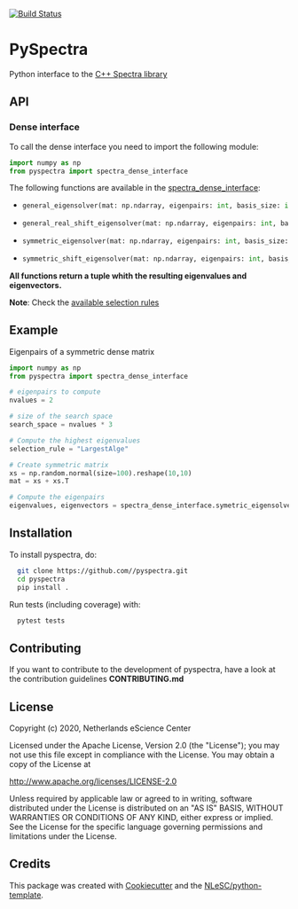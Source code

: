 [![Build Status](https://github.com/NLESC-JCER/pyspectra/workflows/build/badge.svg)](https://github.com/NLESC-JCER/pyspectra/actions)

# PySpectra

Python interface to the [C++ Spectra library](https://github.com/yixuan/spectra)

## API

### Dense interface
To call the dense interface you need to import the following module:
```python
import numpy as np
from pyspectra import spectra_dense_interface
```
The following functions are available in the [spectra_dense_interface](https://github.com/NLESC-JCER/pyspectra/blob/master/pyspectra/interface/spectra_dense_interface.cc):
* ```py
  general_eigensolver(mat: np.ndarray, eigenpairs: int, basis_size: int, selection_rule: str) -> (np.ndarray, np.ndarray)
  ```
* ```py
  general_real_shift_eigensolver(mat: np.ndarray, eigenpairs: int, basis_size: int, shift: float, selection_rule: str) -> np.ndarray
  ```
* ```py
  symmetric_eigensolver(mat: np.ndarray, eigenpairs: int, basis_size: int, selection_rule: str) -> np.ndarray
  ```
* ```py
  symmetric_shift_eigensolver(mat: np.ndarray, eigenpairs: int, basis_size: int, shift: float, selection_rule: str) -> np.ndarray
  ```

**All functions return a tuple whith the resulting eigenvalues and eigenvectors.**

**Note**:
  Check the [available selection rules](https://github.com/NLESC-JCER/pyspectra/blob/master/include/Spectra/Util/SelectionRule.h)


## Example
Eigenpairs of a symmetric dense matrix
```py
import numpy as np
from pyspectra import spectra_dense_interface 

# eigenpairs to compute
nvalues = 2

# size of the search space
search_space = nvalues * 3

# Compute the highest eigenvalues
selection_rule = "LargestAlge"

# Create symmetric matrix
xs = np.random.normal(size=100).reshape(10,10)
mat = xs + xs.T

# Compute the eigenpairs
eigenvalues, eigenvectors = spectra_dense_interface.symetric_eigensolver(mat, nvalues, search_space, selection_rule)
```

## Installation
To install pyspectra, do:
```bash
  git clone https://github.com//pyspectra.git
  cd pyspectra
  pip install .
```

Run tests (including coverage) with:

```bash
  pytest tests
```

## Contributing

If you want to contribute to the development of pyspectra,
have a look at the contribution guidelines **CONTRIBUTING.md**

## License

Copyright (c) 2020, Netherlands eScience Center

Licensed under the Apache License, Version 2.0 (the "License");
you may not use this file except in compliance with the License.
You may obtain a copy of the License at

http://www.apache.org/licenses/LICENSE-2.0

Unless required by applicable law or agreed to in writing, software
distributed under the License is distributed on an "AS IS" BASIS,
WITHOUT WARRANTIES OR CONDITIONS OF ANY KIND, either express or implied.
See the License for the specific language governing permissions and
limitations under the License.



## Credits
This package was created with [Cookiecutter](https://github.com/audreyr/cookiecutter) and the [NLeSC/python-template](https://github.com/NLeSC/python-template).
